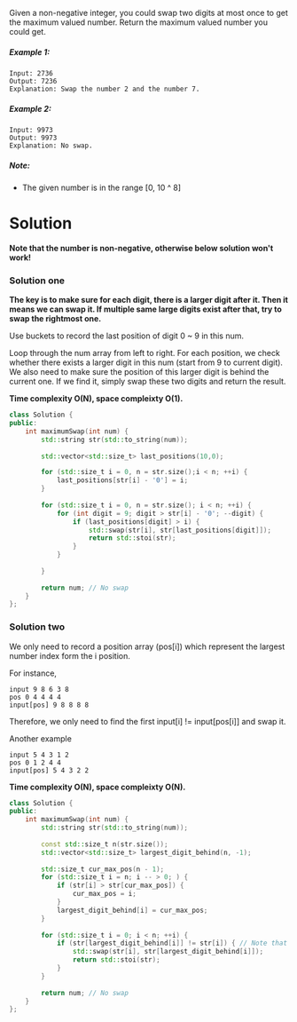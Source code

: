 Given a non-negative integer, you could swap two digits at most once to get the maximum valued number. Return the maximum valued number you could get.

##### Example 1:

```
Input: 2736
Output: 7236
Explanation: Swap the number 2 and the number 7.
```

##### Example 2:

```
Input: 9973
Output: 9973
Explanation: No swap.
```

##### Note:

* The given number is in the range [0, 10 ^ 8]

# Solution

__Note that the number is non-negative, otherwise below solution won't work!__

### Solution one

__The key is to make sure for each digit, there is a larger digit after it. Then it means we can swap it. If multiple same large digits exist  after that, try to swap the rightmost one.__

Use buckets to record the last position of digit 0 ~ 9 in this num.

Loop through the num array from left to right. For each position, we check whether there exists a larger digit in this num (start from 9 to current digit). We also need to make sure the position of this larger digit is behind the current one. If we find it, simply swap these two digits and return the result.

__Time complexity O(N), space compleixty O(1).__

```cpp
class Solution {
public:
    int maximumSwap(int num) {
        std::string str(std::to_string(num));
        
        std::vector<std::size_t> last_positions(10,0);

        for (std::size_t i = 0, n = str.size();i < n; ++i) {
            last_positions[str[i] - '0'] = i;
        }
        
        for (std::size_t i = 0, n = str.size(); i < n; ++i) {
            for (int digit = 9; digit > str[i] - '0'; --digit) {
                if (last_positions[digit] > i) {
                    std::swap(str[i], str[last_positions[digit]]);
                    return std::stoi(str);
                }    
            }
            
        }
        
        return num; // No swap
    }
};
```

### Solution two

We only need to record a position array (pos[i]) which represent the largest number index form the i position.

For instance,

```
input 9 8 6 3 8
pos 0 4 4 4 4
input[pos] 9 8 8 8 8
```

Therefore, we only need to find the first input[i] != input[pos[i]]
and swap it.

Another example

```
input 5 4 3 1 2
pos 0 1 2 4 4
input[pos] 5 4 3 2 2
```

__Time complexity O(N), space compleixty O(N).__

```cpp
class Solution {
public:
    int maximumSwap(int num) {
        std::string str(std::to_string(num));
        
        const std::size_t n(str.size());
        std::vector<std::size_t> largest_digit_behind(n, -1);
    
        std::size_t cur_max_pos(n - 1);    
        for (std::size_t i = n; i -- > 0; ) {
            if (str[i] > str[cur_max_pos]) {
                cur_max_pos = i;
            }
            largest_digit_behind[i] = cur_max_pos;
        }
        
        for (std::size_t i = 0; i < n; ++i) {
            if (str[largest_digit_behind[i]] != str[i]) { // Note that largest_digit_behind[i] != i won't work here, e.g 98368 => 98368
                std::swap(str[i], str[largest_digit_behind[i]]);
                return std::stoi(str);
            }
        }
        
        return num; // No swap
    }
};
```
